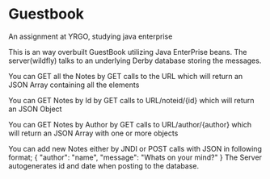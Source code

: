 # Guestbook
An assignment at YRGO, studying java enterprise

This is an way overbuilt GuestBook utilizing Java EnterPrise beans.
The server(wildfly) talks to an underlying Derby database storing the messages.

You can GET all the Notes by GET calls to the URL which will return an JSON Array containing all the elements

You can GET Notes by Id by GET calls to URL/noteid/{id} which will return an JSON Object

You can GET Notes by Author by GET calls to URL/author/{author} which will return an JSON Array with one or more objects

You can add new Notes either by JNDI or POST calls with JSON in following format;
{
  "author": "name",
  "message": "Whats on your mind?"
}
The Server autogenerates id and date when posting to the database.
